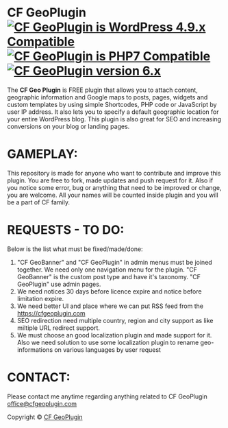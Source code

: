 CF GeoPlugin [<img class="aligncenter" src="https://plugintests.com/plugins/cf-geoplugin/wp-badge.svg" alt="CF GeoPlugin is WordPress 4.9.x Compatible">](https://plugintests.com/plugins/cf-geoplugin/latest) [<img class="aligncenter" src="https://plugintests.com/plugins/cf-geoplugin/php-badge.svg" alt="CF GeoPlugin is PHP7 Compatible">](https://plugintests.com/plugins/cf-geoplugin/latest) [<img class="aligncenter" src="https://img.shields.io/badge/CF%20GeoPlugin-6.X-green.svg" alt="CF GeoPlugin version 6.x">](https://cfgeoplugin.com)
========

The **CF Geo Plugin** is FREE plugin that allows you to attach content, geographic information and Google maps to posts, pages, widgets and custom templates by using simple Shortcodes, PHP code or JavaScript by user IP address. It also lets you to specify a default geographic location for your entire WordPress blog. This plugin is also great for SEO and increasing conversions on your blog or landing pages.

GAMEPLAY:
========

This repository is made for anyone who want to contribute and improve this plugin. You are free to fork, made updates and push request for it. Also if you notice some error, bug or anything that need to be improved or change, you are welcome. All your names will be counted inside plugin and you will be a part of CF family.

REQUESTS - TO DO:
========

Below is the list what must be fixed/made/done:

1. "CF GeoBanner" and "CF GeoPlugin" in admin menus must be joined together. We need only one navigation menu for the plugin. "CF GeoBanner" is the custom post type and have it's taxonomy. "CF GeoPlugin" use admin pages.
2. We need notices 30 days before licence expire and notice before limitation expire.
3. We need better UI and place where we can put RSS feed from the https://cfgeoplugin.com
4. SEO redirection need multiple country, region and city support as like miltiple URL redirect support.
5. We must choose an good localization plugin and made support for it. Also we need solution to use some localization plugin to rename geo-informations on various languages by user request 

CONTACT:
========

Please contact me anytime regarding anything related to CF GeoPlugin office@cfgeoplugin.com

Copyright &copy; [CF GeoPlugin](https://cfgeoplugin.com)
